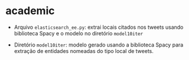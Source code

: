 # academic

* Arquivo `elasticsearch_ee.py`: extrai locais citados nos tweets usando biblioteca Spacy e o modelo no diretório `model10iter`

* Diretório `model10iter`: modelo gerado usando a biblioteca Spacy para extração de entidades nomeadas do tipo local de tweets.
